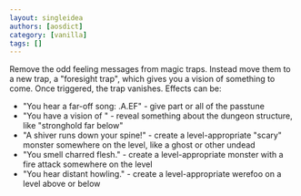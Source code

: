 ```yaml
---
layout: singleidea
authors: [aosdict]
category: [vanilla]
tags: []
---
```

Remove the odd feeling messages from magic traps. Instead move them to a new trap, a "foresight trap", which gives you a vision of something to come. Once triggered, the trap vanishes. Effects can be:
* "You hear a far-off song: .A.EF" - give part or all of the passtune
* "You have a vision of <something>" - reveal something about the dungeon structure, like "stronghold far below"
* "A shiver runs down your spine!" - create a level-appropriate "scary" monster somewhere on the level, like a ghost or other undead
* "You smell charred flesh." - create a level-appropriate monster with a fire attack somewhere on the level
* "You hear distant howling." - create a level-appropriate werefoo on a level above or below

